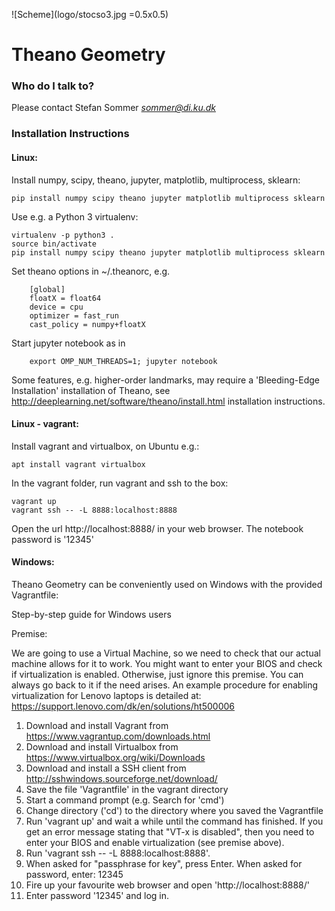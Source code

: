 ![Scheme](logo/stocso3.jpg =0.5x0.5)

# Theano Geometry #

### Who do I talk to? ###

Please contact Stefan Sommer *sommer@di.ku.dk*

### Installation Instructions ###

#### Linux:
Install numpy, scipy, theano, jupyter, matplotlib, multiprocess, sklearn:
```
pip install numpy scipy theano jupyter matplotlib multiprocess sklearn
```
Use e.g. a Python 3 virtualenv:
```
virtualenv -p python3 .
source bin/activate
pip install numpy scipy theano jupyter matplotlib multiprocess sklearn
```
Set theano options in ~/.theanorc, e.g.
```
    [global]
    floatX = float64
    device = cpu
    optimizer = fast_run
    cast_policy = numpy+floatX
```
Start jupyter notebook as in
```
    export OMP_NUM_THREADS=1; jupyter notebook
```

Some features, e.g. higher-order landmarks, may require a 'Bleeding-Edge Installation' installation of Theano, see http://deeplearning.net/software/theano/install.html installation instructions.


#### Linux - vagrant:
Install vagrant and virtualbox, on Ubuntu e.g.:
```
apt install vagrant virtualbox
```
In the vagrant folder, run vagrant and ssh to the box:
```
vagrant up
vagrant ssh -- -L 8888:localhost:8888
```
Open the url http://localhost:8888/ in your web browser. The notebook password is '12345'

#### Windows:
Theano Geometry can be conveniently used on Windows with the provided Vagrantfile:

Step-by-step guide for Windows users

Premise:

We are going to use a Virtual Machine, so we need to check that our actual machine allows for it to work. You might want to enter your BIOS and check if virtualization is enabled. Otherwise, just ignore this premise. You can always go back to it if the need arises.
An example procedure for enabling virtualization for Lenovo laptops is detailed at: https://support.lenovo.com/dk/en/solutions/ht500006

1. Download and install Vagrant from https://www.vagrantup.com/downloads.html		
1. Download and install Virtualbox from https://www.virtualbox.org/wiki/Downloads
1. Download and install a SSH client from http://sshwindows.sourceforge.net/download/		
1. Save the file 'Vagrantfile' in the vagrant directory
1. Start a command prompt (e.g. Search for 'cmd')						
1. Change directory ('cd') to the directory where you saved the Vagrantfile						
1. Run 'vagrant up' and wait a while until the command has finished. If you get an error message stating that "VT-x is disabled", then you need to enter your BIOS and enable virtualization (see premise above).
1. Run 'vagrant ssh -- -L 8888:localhost:8888'. 
1. When asked for "passphrase for key", press Enter. When asked for password, enter: 12345
1. Fire up your favourite web browser and open 'http://localhost:8888/'
1. Enter password '12345' and log in.